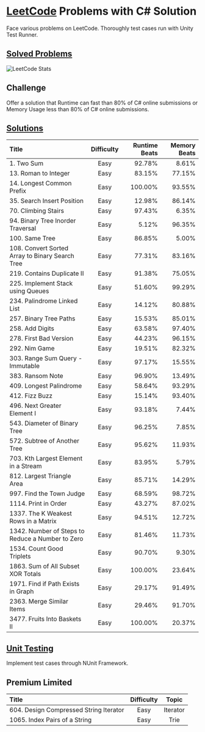 # [LeetCode](https://leetcode.com) Problems with C# Solution
Face various problems on LeetCode. Thoroughly test cases run with Unity Test Runner.

## [Solved Problems](https://leetcode.com/jinhero)
![LeetCode Stats](https://leetcard.jacoblin.cool/jinhero?theme=light&font=Nunito)

## Challenge
Offer a solution that Runtime can fast than 80% of C# online submissions or Memory Usage less than 80% of C# online submissions.

## [Solutions](./Assets/Solutions)
|Title|Difficulty|Runtime Beats|Memory Beats|
|:-|:-: | -: | -: |
|1. Two Sum|Easy|92.78%|8.61%|
|13. Roman to Integer|Easy|83.15%|77.15%|
|14. Longest Common Prefix|Easy|100.00%|93.55%|
|35. Search Insert Position|Easy|12.98%|86.14%|
|70. Climbing Stairs|Easy|97.43%|6.35%|
|94. Binary Tree Inorder Traversal|Easy|5.12%|96.35%|
|100. Same Tree|Easy|86.85%|5.00%|
|108. Convert Sorted Array to Binary Search Tree|Easy|77.31%|83.16%|
|219. Contains Duplicate II|Easy|91.38%|75.05%|
|225. Implement Stack using Queues|Easy|51.60%|99.29%|
|234. Palindrome Linked List|Easy|14.12%|80.88%|
|257. Binary Tree Paths|Easy|15.53%|85.01%|
|258. Add Digits|Easy|63.58%|97.40%|
|278. First Bad Version|Easy|44.23%|96.15%|
|292. Nim Game|Easy|19.51%|82.32%|
|303. Range Sum Query - Immutable|Easy|97.17%|15.55%|
|383. Ransom Note|Easy|96.90%|13.49%|
|409. Longest Palindrome|Easy|58.64%|93.29%|
|412. Fizz Buzz|Easy|15.14%|93.40%|
|496. Next Greater Element I|Easy|93.18%|7.44%|
|543. Diameter of Binary Tree|Easy|96.25%|7.85%|
|572. Subtree of Another Tree|Easy|95.62%|11.93%|
|703. Kth Largest Element in a Stream|Easy|83.95%|5.79%|
|812. Largest Triangle Area|Easy|85.71%|14.29%|
|997. Find the Town Judge|Easy|68.59%|98.72%|
|1114. Print in Order|Easy|43.27%|87.02%|
|1337. The K Weakest Rows in a Matrix|Easy|94.51%|12.72%|
|1342. Number of Steps to Reduce a Number to Zero|Easy|81.46%|11.73%|
|1534. Count Good Triplets|Easy|90.70%|9.30%|
|1863. Sum of All Subset XOR Totals|Easy|100.00%|23.64%|
|1971. Find if Path Exists in Graph|Easy|29.17%|91.49%|
|2363. Merge Similar Items|Easy|29.46%|91.70%|
|3477. Fruits Into Baskets II|Easy|100.00%|20.37%|

## [Unit Testing](./Assets/UnitTests)
Implement test cases through NUnit Framework.

## Premium Limited
|Title|Difficulty|Topic|
|:-|:-: |:-: |
|604. Design Compressed String Iterator|Easy|Iterator|
|1065. Index Pairs of a String|Easy|Trie|
